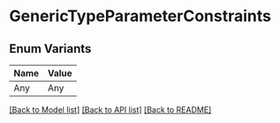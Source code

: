 # GenericTypeParameterConstraints

## Enum Variants

| Name | Value |
|---- | -----|
| Any | Any |


[[Back to Model list]](../README.md#documentation-for-models) [[Back to API list]](../README.md#documentation-for-api-endpoints) [[Back to README]](../README.md)


